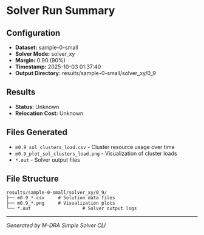 # Solver Run Summary

## Configuration
- **Dataset:** sample-0-small
- **Solver Mode:** solver_xy
- **Margin:** 0.90 (90%)
- **Timestamp:** 2025-10-03 01:37:40
- **Output Directory:** results/sample-0-small/solver_xy/0_9

## Results
- **Status:** Unknown
- **Relocation Cost:** Unknown

## Files Generated
- `m0.9_sol_clusters_load.csv` - Cluster resource usage over time
- `m0.9_plot_sol_clusters_load.png` - Visualization of cluster loads
- `*.out` - Solver output files

## File Structure
```
results/sample-0-small/solver_xy/0_9/
├── m0.9_*.csv     # Solution data files
├── m0.9_*.png     # Visualization plots
└── *.out                   # Solver output logs
```

---
*Generated by M-DRA Simple Solver CLI*
